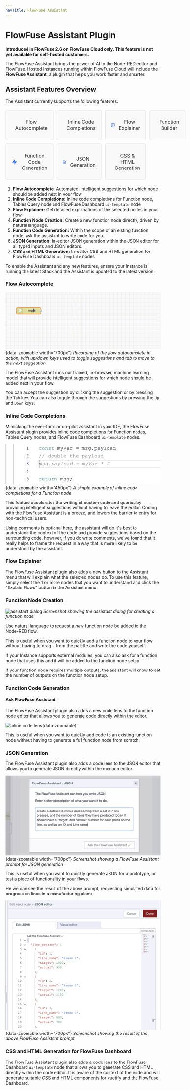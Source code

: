 ```yaml
---
navTitle: FlowFuse Assistant
---
```


# FlowFuse Assistant Plugin

**Introduced in FlowFuse 2.6 on FlowFuse Cloud only. This feature is not yet available for self-hosted customers.**

The FlowFuse Assistant brings the power of AI to the Node-RED editor and FlowFuse. Hosted Instances running
within FlowFuse Cloud will include the **FlowFuse Assistant**, a plugin that helps you work faster and smarter.

## Assistant Features Overview

The Assistant currently supports the following features:

<div style="display: grid; grid-template-columns: repeat(4, 1fr); gap: 12px; margin: 20px 0;">

  <a class="assistant-feature" href="#flow-autocomplete">
    <svg width="48" height="48" viewBox="0 0 24 24" class="icon-stroke" xmlns="http://www.w3.org/2000/svg">
      <path d="M3 12c0-2 1-4 3-4s3 2 3 4" stroke-width="2" stroke-linecap="round"/>
      <path d="M9 12c0 2 1 4 3 4s3-2 3-4" stroke-width="2" stroke-linecap="round"/>
    </svg>
    <label style="margin: 10px 0; font-size: 16px; color: #333;">Flow Autocomplete</label>
  </a>
  
  <a class="assistant-feature" href="#inline-code-completions">
    <svg width="48" height="48" viewBox="0 0 24 24" class="icon-stroke" xmlns="http://www.w3.org/2000/svg">
      <path d="M6 7h6M6 11h6M6 15h12" stroke-width="1.5" stroke-linecap="round"/>
      <path d="M16 7l2 2-2 2" stroke-width="2" stroke-linecap="round" stroke-linejoin="round"/>
    </svg>
    <label style="margin: 10px 0; font-size: 16px; color: #333;">Inline Code Completions</label>
  </a>

  <a class="assistant-feature" href="#flow-explainer">
    <svg width="48" height="48" viewBox="0 0 24 24" class="icon-stroke" xmlns="http://www.w3.org/2000/svg">
      <path d="M21 15a2 2 0 01-2 2H7l-4 4V5a2 2 0 012-2h14a2 2 0 012 2z" stroke-width="2"/>
      <path d="M8 9h8M8 13h6" stroke-width="1.5" stroke-linecap="round"/>
    </svg>
    <label style="margin: 10px 0; font-size: 16px; color: #333;">Flow Explainer</label>
  </a>

  <a class="assistant-feature" href="#function-node-creation">
    <svg width="48" height="48" viewBox="0 0 54 54" class="icon-fill">
      <path xmlns="http://www.w3.org/2000/svg" d="M30.999 31.005v-3h-6.762s.812-12.397 1.162-14 .597-3.35 2.628-3.103 1.971 3.103 1.971 3.103l4.862-.016s-.783-3.984-2.783-5.984-7.946-1.7-9.633.03c-1.687 1.73-2.302 5.065-2.597 6.422-.588 4.5-.854 9.027-1.248 13.547h-8.6v3H18.1s-.812 12.398-1.162 14-.597 3.35-2.628 3.103-1.972-3.102-1.972-3.102l-4.862.015s.783 3.985 2.783 5.985c2 2 7.946 1.699 9.634-.031 1.687-1.73 2.302-5.065 2.597-6.422.587-4.5.854-9.027 1.248-13.547z" />
    </svg>
    <label style="margin: 10px 0; font-size: 16px; color: #333;">Function Builder</label>
  </a>
  
  <a class="assistant-feature" href="#function-code-generation">
    <svg width="48" height="48" viewBox="0 0 24 24" class="icon-fill" xmlns="http://www.w3.org/2000/svg">
      <path d="M13 2L3 14h9l-1 8 10-12h-9l1-8z" fill="#2563eb"/>
    </svg>
    <label style="margin: 10px 0; font-size: 16px; color: #333;">Function Code Generation</label>
  </a>
  
  <a class="assistant-feature" href="#json-generation">
    <svg width="48" height="48" viewBox="0 0 24 24" class="icon-stroke" xmlns="http://www.w3.org/2000/svg">
      <path d="M14 2H6a2 2 0 00-2 2v16a2 2 0 002 2h12a2 2 0 002-2V8z" stroke-width="2"/>
      <polyline points="14,2 14,8 20,8" stroke="#2563eb" stroke-width="2"/>
      <path d="M8 13h8M8 17h4" stroke="#2563eb" stroke-width="2" stroke-linecap="round"/>
    </svg>
    <label style="margin: 10px 0; font-size: 16px; color: #333;">JSON Generation</label>
  </a>  
  
  <a class="assistant-feature" href="#css-and-html-generation-for-flowfuse-dashboard">
    <svg width="48" height="48" viewBox="0 0 24 24" fill="none" xmlns="http://www.w3.org/2000/svg">
      <path d="M21 16V8a2 2 0 00-1-1.73l-7-4a2 2 0 00-2 0l-7 4A2 2 0 003 8v8a2 2 0 001 1.73l7 4a2 2 0 002 0l7-4A2 2 0 0021 16z" stroke="#2563eb" stroke-width="2"/>
      <polyline points="3.29,7 12,12 20.71,7" stroke="#2563eb" stroke-width="2"/>
      <line x1="12" y1="22" x2="12" y2="12" stroke="#2563eb" stroke-width="2"/>
      <path d="M8 10l4-2 4 2" stroke="#2563eb" stroke-width="1"/>
    </svg>
    <label style="margin: 10px 0; font-size: 16px; color: #333;">CSS & HTML Generation</label>
  </a>
</div>

1. **Flow Autocomplete:** Automated, intelligent suggestions for which node should be added next in your flow
2. **Inline Code Completions:** Inline code completions for Function node, Tables Query node and FlowFuse Dashboard `ui-template` node
3. **Flow Explainer:** Get detailed explanations of the selected nodes in your flow
4. **Function Node Creation:** Create a new function node directly, driven by natural language.
5. **Function Code Generation:** Within the scope of an eisting function node, ask the assistant to write code for you.
6. **JSON Generation:** In-editor JSON generation within the JSON editor for all typed inputs and JSON editors.
7. **CSS and HTML Generation:** In-editor CSS and HTML generation for FlowFuse Dashboard `ui-template` nodes

To enable the Assistant and any new features, ensure your Instance is running the latest Stack and the Assistant is updated to the latest version.

### Flow Autocomplete

![Recording of the flow autocomplete in-action, with up/down keys used to toggle suggestions and tab to move to the next suggestion](./images/assistant/node-autocomplete.gif){data-zoomable width="700px"}
_Recording of the flow autocomplete in-action, with up/down keys used to toggle suggestions and tab to move to the next suggestion_

The FlowFuse Assistant runs our trained, in-browser, machine learning model that will provide intelligent suggestions
for which node should be added next in your flow.

You can accept the suggestion by clicking the suggestion or by pressing the `Tab` key. You can also toggle through the suggestions by pressing the `Up` and `Down` keys.

### Inline Code Completions

Mimicking the ever-familiar co-pilot assistant in your IDE, the FlowFuse Assistant plugin provides
inline code completions for Function nodes, Tables Query nodes, and FlowFuse Dashboard `ui-template` nodes.

![inline code completions](./images/assistant/inline-completion.png){data-zoomable width="450px"}
_A simple example of inline code completions for a Function node_

This feature accelerates the writing of custom code and queries by providing intelligent suggestions
without having to leave the editor. Coding with the FlowFuse Assistant is a breeze, and lowers the 
barrier to entry for non-technical users.

Using comments is optional here, the assistant will do it's best to understand the context of the code
and provide suggestions based on the surrounding code, however, if you do write comments, we've found
that it really helps to frame the request in a way that is more likely to be understood by the assistant.

### Flow Explainer

The FlowFuse Assistant plugin also adds a new button to the Assistant menu that will explain what the selected nodes do.
To use this feature, simply select the 1 or more nodes that you want to understand and click the "Explain Flows" button in the Assistant menu.

### Function Node Creation

![assistant dialog](./images/assistant/dialog-function-node-builder.png)
_Screenshot showing the assistant dialog for creating a function node_

Use natural language to request a _new_ function node be added to the Node-RED flow.

This is useful when you want to quickly add a function
node to your flow without having to drag it from the palette and write the code yourself.

If your Instance supports external modules, you can also ask for a function node that uses this
and it will be added to the function node setup.

If your function node requires multiple outputs, the assistant will know to set the number of outputs
on the function node setup.

### Function Code Generation

#### Ask FlowFuse Assistant

The FlowFuse Assistant plugin also adds a new code lens to the function node editor that allows you
to generate code directly within the editor. 

![inline code lens](./images/assistant/function-node-inline-code-lens.png){data-zoomable}

This is useful when you want to quickly add code to an
existing function node without having to generate a full function node from scratch.

### JSON Generation

The FlowFuse Assistant plugin also adds a code lens to the JSON editor that allows you
to generate JSON directly within the monaco editor.

![json generation](./images/assistant/json-prompt.png){data-zoomable width="700px"}
_Screenshot showing a FlowFuse Assistant prompt for JSON generation_

This is useful when you want to quickly generate JSON for a prototype, or test
a piece of functionality in your flows.

He we can see the result of the above prompt, requesting simulated data for progress on
lines in a manufacturing plant:

![json generation](./images/assistant/json-results.png){data-zoomable width="700px"}
_Screenshot showing the result of the above FlowFuse Assistant prompt_

### CSS and HTML Generation for FlowFuse Dashboard

The FlowFuse Assistant plugin also adds a code lens to the FlowFuse Dashboard `ui-template` node that allows you
to generate CSS and HTML directly within the code editor. It is aware of the context of the node and will
generate suitable CSS and HTML components for vuetify and the FlowFuse Dashboard.


<style>
  .assistant-feature {
    border: 1px solid #ddd;
    border-radius: 6px;
    padding: 18px;
    text-align: center;
    background: #f9f9f9;
    display: flex;
    align-items: center;
    justify-content: flex-start;
    gap: 12px;
    text-decoration: none;
  }
  .assistant-feature svg.icon-fill path,
  .assistant-feature svg.icon-fill line,
  .assistant-feature svg.icon-fill circle,
  .assistant-feature svg.icon-fill polyline {
    fill: #2563eb;
  }

  .assistant-feature svg.icon-stroke path,
  .assistant-feature svg.icon-stroke line,
  .assistant-feature svg.icon-stroke circle,
  .assistant-feature svg.icon-stroke polyline {
    stroke: #2563eb;
    fill: none;
  }

  .assistant-feature:hover {
    border-color: #2563eb;
    color: #2563eb;
    cursor: pointer;
    text-decoration: none;
  }

  .assistant-feature label {
    font-size: 1.15rem;
    pointer-events: none;
  }
</style>